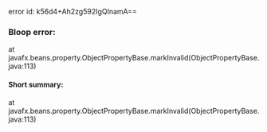 error id: k56d4+Ah2zg592IgQInamA==
### Bloop error:

at javafx.beans.property.ObjectPropertyBase.markInvalid(ObjectPropertyBase.java:113)
#### Short summary: 

at javafx.beans.property.ObjectPropertyBase.markInvalid(ObjectPropertyBase.java:113)
